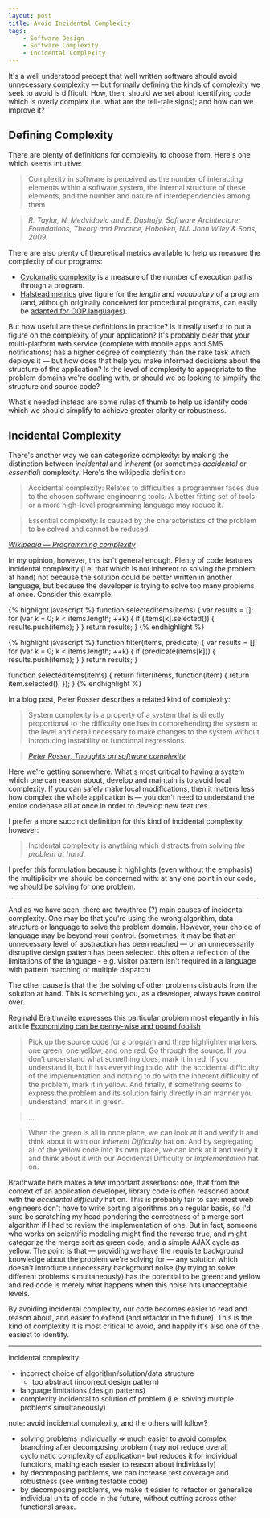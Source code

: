 ```yaml
---
layout: post
title: Avoid Incidental Complexity
tags:
    - Software Design
    - Software Complexity
    - Incidental Complexity
---
```


It's a well understood precept that well written software should avoid unnecessary complexity &mdash; but formally defining the kinds of complexity we seek to avoid is difficult. How, then, should we set about identifying code which is overly complex (i.e. what are the tell-tale signs); and how can we improve it?

## Defining Complexity

There are plenty of definitions for complexity to choose from.  Here's one which seems intuitive:

> Complexity in software is perceived as the number of interacting elements within a software system, the internal structure of these elements, and the number and nature of interdependencies among them

> <cite>R. Taylor, N. Medvidovic and E. Dashofy,  *Software Architecture: Foundations, Theory and Practice*, Hoboken, NJ: John Wiley & Sons, 2009.</cite>

There are also plenty of theoretical metrics available to help us measure the complexity of our programs:

* [Cyclomatic complexity](http://en.wikipedia.org/wiki/Cyclomatic_complexity) is a measure of the number of execution paths through a program.
* [Halstead metrics](http://en.wikipedia.org/wiki/Halstead_complexity_measures) give figure for the *length* and *vocabulary* of a program (and, although originally conceived for procedural programs, can easily be [adapted for OOP languages](http://www.virtualmachinery.com/sidebar2.htm)).

But how useful are these definitions in practice?  Is it really useful to put a figure on the complexity of your application?  It's probably clear that your multi-platform web service (complete with mobile apps and SMS notifications) has a higher degree of complexity than the rake task which deploys it &mdash; but how does that help you make informed decisions about the structure of the application?  Is the level of complexity to appropriate to the problem domains we're dealing with, or should we be looking to simplify the structure and source code?

What's needed instead are some rules of thumb to help us identify code which we should simplify to achieve greater clarity or robustness.

## Incidental Complexity

There's another way we can categorize complexity: by making the distinction between *incidental* and *inherent* (or sometimes *accidental* or *essential*) complexity.  Here's the wikipedia definition:

> Accidental complexity: Relates to difficulties a programmer faces due to the chosen software engineering tools. A better fitting set of tools or a more high-level programming language may reduce it.

> Essential complexity: Is caused by the characteristics of the problem to be solved and cannot be reduced.

<cite>[Wikipedia &mdash; Programming complexity](http://en.wikipedia.org/wiki/Programming_complexity#Types)</cite>

In my opinion, however, this isn't general enough.  Plenty of code features incidental complexity (i.e. that which is not inherent to solving the problem at hand) not because the solution could be better written in another language, but because the developer is trying to solve too many problems at once.  Consider this example:

{% highlight javascript %}
function selectedItems(items) {
    var results = [];
    for (var k = 0; k < items.length; ++k) {
        if (items[k].selected()) {
            results.push(items);
        }
    }
    return results;
}
{% endhighlight %}

{% highlight javascript %}
function filter(items, predicate) {
    var results = [];
    for (var k = 0; k < items.length; ++k) {
        if (predicate(items[k])) {
            results.push(items);
        }
    }
    return results;
}

function selectedItems(items) {
    return filter(items, function(item) {
        return item.selected();
    });
}
{% endhighlight %}

In a blog post, Peter Rosser describes a related kind of complexity:

> System complexity is a property of a system that is directly proportional to the difficulty one has in comprehending the system at the level and detail necessary to make changes to the system without introducing instability or functional regressions.

> <cite>[Peter Rosser, *Thoughts on software complexity*](http://blogs.msdn.com/b/peterrosser/archive/2006/06/02/softwarecomplexity.aspx)</cite>

Here we're getting somewhere.  What's most critical to having a system which one can reason about, develop and maintain is to avoid local complexity.  If you can safely make local modifications, then it matters less how complex the whole application is &mdash; you don't need to understand the entire codebase all at once in order to develop new features.

I prefer a more succinct definition for this kind of incidental complexity, however:

> Incidental complexity is anything which distracts from solving *the problem at hand*.

I prefer this formulation because it highlights (even without the emphasis) the multiplicity we should be concerned with: at any one point in our code, we should be solving for one problem.

---

And as we have seen, there are two/three (?) main causes of incidental complexity.  One may be that you're using the wrong algorithm, data structure or language to solve the problem domain.  However, your choice of language may be beyond your control.  (sometimes, it may be that an unnecessary level of abstraction has been reached &mdash; or an unnecessarily disruptive design pattern has been selected.  this often a reflection of the limitations of the language - e.g. visitor pattern isn't required in a language with pattern matching or multiple dispatch)

The other cause is that the the solving of other problems distracts from the solution at hand.  This is something you, as a developer, always have control over.

Reginald Braithwaite expresses this particular problem most elegantly in his article [Economizing can be penny-wise and pound foolish](http://weblog.raganwald.com/2006/12/economizing-can-be-penny-wise-and.html)

> Pick up the source code for a program and three highlighter markers, one green, one yellow, and one red. Go through the source. If you don’t understand what something does, mark it in red. If you understand it, but it has everything to do with the accidental difficulty of the implementation and nothing to do with the inherent difficulty of the problem, mark it in yellow. And finally, if something seems to express the problem and its solution fairly directly in an manner you understand, mark it in green.

> ...

> When the green is all in once place, we can look at it and verify it and think about it with our *Inherent Difficulty* hat on. And by segregating all of the yellow code into its own place, we can look at it and verify it and think about it with our Accidental Difficulty or *Implementation* hat on.

Braithwaite here makes a few important assertions: one, that from the context of an application developer, library code is often reasoned about with the *accidental difficulty* hat on.  This is probably fair to say: most web engineers don't have to write sorting algorithms on a regular basis, so I'd sure be scratching my head pondering the correctness of a merge sort algorithm if I had to review the implementation of one.  But in fact, someone who works on scientific modeling might find the reverse true, and might categorize the merge sort as green code, and a simple AJAX cycle as yellow.  The point is that &mdash; providing we have the requisite background knowledge about the problem we're solving for &mdash; any solution which doesn't introduce unnecessary background noise (by trying to solve different problems simultaneously) has the potential to be green: and yellow and red code is merely what happens when this noise hits unacceptable levels.


By avoiding incidental complexity, our code becomes easier to read and reason about, and easier to extend (and refactor in the future).  This is the kind of complexity it is most critical to avoid, and happily it's also one of the easiest to identify.


---
incidental complexity:
- incorrect choice of algorithm/solution/data structure
  - too abstract (incorrect design pattern)
- language limitations (design patterns)
- complexity incidental to solution of problem (i.e. solving multiple problems simultaneously)

note: avoid incidental complexity, and the others will follow?
- solving problems individually => much easier to avoid complex branching after decomposing problem (may not reduce overall cyclomatic complexity of application- but reduces it for individual functions, making each easier to reason about individually)
- by decomposing problems, we can increase test coverage and robustness (see writing testable code)
- by decomposing problems, we make it easier to refactor or generalize individual units of code in the future, without cutting across other functional areas.
